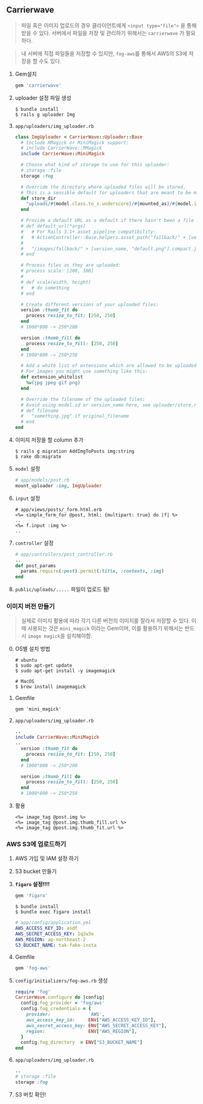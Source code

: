 ## Carrierwave

>파일 혹은 이미지 업로드의 경우 클라이언트에게  `<input type="file">` 을 통해 받을 수 있다. 서버에서 파일을 저장 및 관리하기 위해서는 `carrierwave` 가 필요하다.

> 내 서버에 직접 파일들을 저장할 수 있지만, `fog-aws`를 통해서 AWS의 S3에 저장을 할 수도 있다.



1. Gem설치 

   ```ruby
   gem 'carrierwave'
   ```

2. uploader 설정 파일 생성

   ```command
   $ bundle install
   $ rails g uploader Img
   ```

   

3. `app/uploaders/img_uploader.rb`

   ```ruby
   class ImgUploader < CarrierWave::Uploader::Base
     # Include RMagick or MiniMagick support:
     # include CarrierWave::RMagick
     include CarrierWave::MiniMagick
   
     # Choose what kind of storage to use for this uploader:
     # storage :file
     storage :fog
   
     # Override the directory where uploaded files will be stored.
     # This is a sensible default for uploaders that are meant to be mounted:
     def store_dir
       "uploads/#{model.class.to_s.underscore}/#{mounted_as}/#{model.id}"
     end
   
     # Provide a default URL as a default if there hasn't been a file uploaded:
     # def default_url(*args)
     #   # For Rails 3.1+ asset pipeline compatibility:
     #   # ActionController::Base.helpers.asset_path("fallback/" + [version_name, "default.png"].compact.join('_'))
     #
     #   "/images/fallback/" + [version_name, "default.png"].compact.join('_')
     # end
   
     # Process files as they are uploaded:
     # process scale: [200, 300]
     #
     # def scale(width, height)
     #   # do something
     # end
   
     # Create different versions of your uploaded files:
     version :thumb_fit do
       process resize_to_fit: [250, 250]
     end
     # 1000*800 -> 250*200
   
     version :thumb_fill do
       process resize_to_fill: [250, 250]
     end
     # 1000*800 -> 250*250
   
     # Add a white list of extensions which are allowed to be uploaded.
     # For images you might use something like this:
     def extension_whitelist
       %w(jpg jpeg gif png)
     end
   
     # Override the filename of the uploaded files:
     # Avoid using model.id or version_name here, see uploader/store.rb for details.
     # def filename
     #   "something.jpg" if original_filename
     # end
   end
   
   ```

4. 이미지 저장을 할 column 추가

   ```
   $ rails g migration AddImgToPosts img:string 
   $ rake db:migrate
   ```

5. `model` 설정

   ```ruby
   # app/models/post.rb
   mount_uploader :img, ImgUploader
   ```

6. `input` 설정

   ```erb
   # app/views/posts/_form.html.erb
   <%= simple_form_for @post, html: {multipart: true} do |f| %>
   ..
   <%= f.input :img %>
   ..
   ```

7. `controller` 설정

   ```ruby
   # app/controllers/post_controller.rb
   ..
   def post_params
     params.require(:post).permit(:title, :contents, :img) 
   end
   ```

8. `public/uploads/.....` 파일이 업로드 됨!

### 이미지 버전 만들기

> 실제로 이미지 활용에 따라 각기 다른 버전의 이미지를 잘라서 저장할 수 있다. 이때 사용되는 것은 `mini_magick` 이라는 Gem이며, 이를 활용하기 위해서는 반드시 `image magick`을 설치해야함.

0. OS별 설치 방법

   ```
   # ubuntu
   $ sudo apt-get update
   $ sudo apt-get install -y imagemagick
   
   # MacOS
   $ brew install imagemagick
   ```

1. Gemfile

   ```
   gem 'mini_magick'
   ```

2. `app/uploaders/img_uploader.rb`

   ```ruby
   ..
   include CarrierWave::MiniMagick
   ..
     version :thumb_fit do
       process resize_to_fit: [250, 250]
     end
     # 1000*800 -> 250*200
   
     version :thumb_fill do
       process resize_to_fill: [250, 250]
     end
     # 1000*800 -> 250*250
   ```

3. 활용

   ```erb
   <%= image_tag @post.img %>
   <%= image_tag @post.img.thumb_fill.url %>
   <%= image_tag @post.img.thumb_fit.url %>
   ```

   

### AWS S3에 업로드하기

1. AWS 가입 및 IAM 설정 하기

2. S3 bucket 만들기

3. **`figaro` 설정!!!!**

   ```ruby
   gem 'figaro'
   ```

   ```
   $ bundle install
   $ bundle exec figaro install
   ```

   ```yaml
   # app/config/application.yml
   AWS_ACCESS_KEY_ID: asdf
   AWS_SECRET_ACCESS_KEY: 1q2w3e
   AWS_REGION: ap-northeast-2
   S3_BUCKET_NAME: tak-fake-insta
   ```

4. Gemfile

   ```ruby
   gem 'fog-aws'
   ```

5. `config/initializers/fog-aws.rb` 생성

   ```ruby
   require 'fog'
   CarrierWave.configure do |config|
     config.fog_provider = 'fog/aws'                     
     config.fog_credentials = {
       provider:              'AWS',                        
       aws_access_key_id:     ENV["AWS_ACCESS_KEY_ID"],                       
       aws_secret_access_key: ENV["AWS_SECRET_ACCESS_KEY"],                        
       region:                ENV["AWS_REGION"],               
     }
     config.fog_directory  = ENV["S3_BUCKET_NAME"]                                             
   end
   
   ```

6. `app/uploaders/img_uploader.rb`

   ```ruby
   ..
   # storage :file
   storage :fog
   ```

7. S3 버킷 확인!

